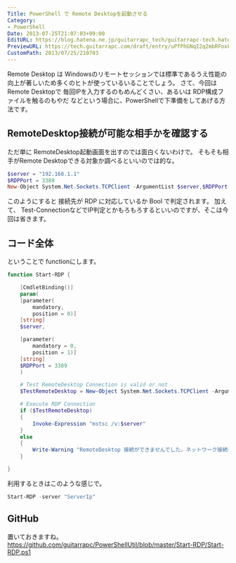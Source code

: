 ```yaml
---
Title: PowerShell で Remote Desktopを起動させる
Category:
- PowerShell
Date: 2013-07-25T21:07:03+09:00
EditURL: https://blog.hatena.ne.jp/guitarrapc_tech/guitarrapc-tech.hatenablog.com/atom/entry/6802418398340941732
PreviewURL: https://tech.guitarrapc.com/draft/entry/uPfPhGNqI2q2mbRFoxFZr7pVpOE
CustomPath: 2013/07/25/210703
---
```


<!--
Date: 2013-07-25T21:07:03+09:00
URL: https://tech.guitarrapc.com/entry/2013/07/25/210703
-->

Remote Desktop は Windowsのリモートセッションでは標準であるうえ性能の向上が著しいため多くのヒトが使っているいることでしょう。
さて、今回は Remote Desktopで 毎回IPを入力するのもめんどくさい、あるいは RDP構成ファイルを触るのもやだ などという場合に、PowerShellで下準備をしてあげる方法です。



## RemoteDesktop接続が可能な相手かを確認する
ただ単に RemoteDesktop起動画面を出すのでは面白くないわけで。
そもそも相手がRemote Desktopできる対象か調べるといいのでは的な。


```ps1
$server = "192.168.1.1"
$RDPPort = 3389
New-Object System.Net.Sockets.TCPClient -ArgumentList $server,$RDPPort
```


このようにすると 接続先が RDP に対応しているか Bool で判定されます。
加えて、 Test-ConnectionなどでIP判定とかもろもろするといいのですが、そこは今回は省きます。

## コード全体
ということで functionにします。


```ps1
function Start-RDP {

    [CmdletBinding()]
    param(
    [parameter(
        mandatory,
        position = 0)]
    [string]
    $server,

    [parameter(
        mandatory = 0,
        position = 1)]
    [string]
    $RDPPort = 3389
    )

    # Test RemoteDesktop Connection is valid or not
    $TestRemoteDesktop = New-Object System.Net.Sockets.TCPClient -ArgumentList $server,$RDPPort

    # Execute RDP Connection
    if ($TestRemoteDesktop)
    {
        Invoke-Expression "mstsc /v:$server"
    }
    else
    {
        Write-Warning "RemoteDesktop 接続ができませんでした。ネットワーク接続を確認してください。"
    }

}
```


利用するときはこのような感じで。

```ps1
Start-RDP -server "ServerIp"
```


## GitHub
置いておきますね。
https://github.com/guitarrapc/PowerShellUtil/blob/master/Start-RDP/Start-RDP.ps1
